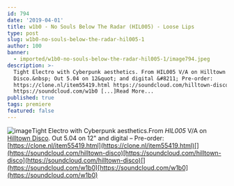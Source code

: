 ```yaml
---
id: 794
date: '2019-04-01'
title: w1b0 - No Souls Below The Radar (HIL005) - Loose Lips
type: post
slug: w1b0-no-souls-below-the-radar-hil005-1
author: 100
banner:
  - imported/w1b0-no-souls-below-the-radar-hil005-1/image794.jpeg
description: >-
  Tight Electro with Cyberpunk aesthetics. From HIL005 V/A on Hilltown
  Disco.&nbsp; Out 5.04 on 12&quot; and digital &#8211; Pre-order:
  https://clone.nl/item55419.html https://soundcloud.com/hilltown-disco
  https://soundcloud.com/w1b0 [...]Read More...
published: true
tags: premiere
featured: false
---
```

![image](../imported/w1b0-no-souls-below-the-radar-hil005-1/image794.jpeg)Tight Electro with Cyberpunk aesthetics.From _HIL005_ V/A on [Hilltown Disco](https://hilltowndiscouk.bandcamp.com). Out 5.04 on 12" and digital – Pre-order: [](https://clone.nl/item55419.html)[https://clone.nl/item55419.html](https://clone.nl/item55419.html)[](https://soundcloud.com/hilltown-disco)[https://soundcloud.com/hilltown-disco](https://soundcloud.com/hilltown-disco)[](https://soundcloud.com/w1b0)[https://soundcloud.com/w1b0](https://soundcloud.com/w1b0)
